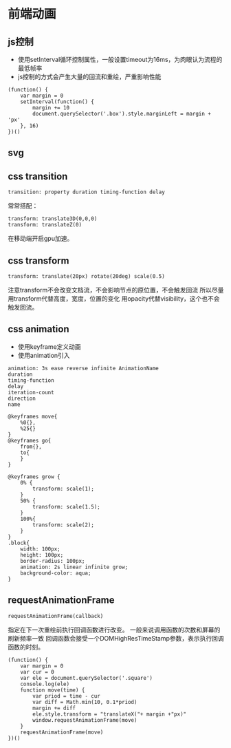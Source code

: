 # 前端动画

## js控制

- 使用setInterval循环控制属性，一般设置timeout为16ms，为肉眼认为流程的最低帧率
- js控制的方式会产生大量的回流和重绘，严重影响性能

```
(function() {
    var margin = 0
    setInterval(function() {
        margin += 10
        document.querySelector('.box').style.marginLeft = margin + 'px'
    }, 16)
})()
```

## svg

## css transition

```
transition: property duration timing-function delay
```

常常搭配：
```
transform: translate3D(0,0,0)
transform: translateZ(0)
```
在移动端开启gpu加速。

## css transform

```
transform: translate(20px) rotate(20deg) scale(0.5)
```

注意transform不会改变文档流，不会影响节点的原位置，不会触发回流
所以尽量用transform代替高度，宽度，位置的变化
用opacity代替visibility，这个也不会触发回流。

##  css animation

- 使用keyframe定义动画
- 使用animation引入

```
animation: 3s ease reverse infinite AnimationName
duration
timing-function
delay
iteration-count
direction
name
```

```
@keyframes move{
    %0{},
    %25{}
}
@keyframes go{
    from{},
    to{
    }
}
```
```
@keyframes grow {
    0% {
        transform: scale(1);
    }
    50% {
        transform: scale(1.5);
    }
    100%{
        transform: scale(2);
    }
}
.block{
    width: 100px;
    height: 100px;
    border-radius: 100px;
    animation: 2s linear infinite grow;
    background-color: aqua;
}
```

## requestAnimationFrame

```
requestAnimationFrame(callback)
```
指定在下一次重绘前执行回调函数进行改变。
一般来说调用函数的次数和屏幕的刷新频率一致
回调函数会接受一个DOMHighResTimeStamp参数，表示执行回调函数的时刻。

```
(function() {
    var margin = 0
    var cur = 0
    var ele = document.querySelector('.square')
    console.log(ele)
    function move(time) {
        var priod = time - cur
        var diff = Math.min(10, 0.1*priod)
        margin += diff
        ele.style.transform = "translateX("+ margin +"px)"
        window.requestAnimationFrame(move)
    }
    requestAnimationFrame(move)
})()
```